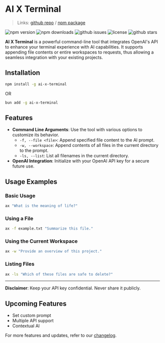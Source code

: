 # AI X Terminal

> Links: [github repo](https://github.com/nrjdalal/ai-x-terminal) / [npm package](https://www.npmjs.com/package/ai-x-terminal)

![npm version](https://img.shields.io/npm/v/ai-x-terminal)
![npm downloads](https://img.shields.io/npm/dt/ai-x-terminal)
![github issues](https://img.shields.io/github/issues/nrjdalal/ai-x-terminal)
![license](https://img.shields.io/npm/l/ai-x-terminal)
![github stars](https://img.shields.io/github/stars/nrjdalal/ai-x-terminal)

**AI X Terminal** is a powerful command-line tool that integrates OpenAI's API to enhance your terminal experience with AI capabilities. It supports appending file contents or entire workspaces to requests, thus allowing a seamless integration with your existing projects.

## Installation

```bash
npm install -g ai-x-terminal
```

OR

```bash
bun add -g ai-x-terminal
```

## Features

- **Command Line Arguments**: Use the tool with various options to customize its behavior.
  - `-f, --file <file>`: Append specified file content to the AI prompt.
  - `-w, --workspace`: Append contents of all files in the current directory to the prompt.
  - `-ls, --list`: List all filenames in the current directory.
- **OpenAI Integration**: Initialize with your OpenAI API key for a secure future use.

## Usage Examples

### Basic Usage

```bash
ax "What is the meaning of life?"
```

### Using a File

```bash
ax -f example.txt "Summarize this file."
```

### Using the Current Workspace

```bash
ax -w "Provide an overview of this project."
```

### Listing Files

```bash
ax -ls "Which of these files are safe to delete?"
```

---

**Disclaimer**: Keep your API key confidential. Never share it publicly.

## Upcoming Features

- Set custom prompt
- Multiple API support
- Contextual AI

For more features and updates, refer to our [changelog](https://github.com/nrjdalal/ai-x-terminal/releases).
